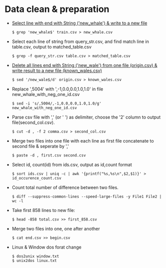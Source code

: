 # Data clean & preparation

- [Select line with end with String ('new_whale') & write to a new file ](https://www.linode.com/docs/tools-reference/tools/how-to-grep-for-text-in-files/)
    ```
    $ grep 'new_whale$' train.csv > new_whale.csv
    ```

- Select each line of string from query_str.csv, and find match line in table.csv, output to matched_table.csv
  ```
  $ grep -f query_str.csv table.csv > matched_table.csv
  ```
- [Delete all lines end with String ('new_wale') from one file (origin.csv) & write result to a new file (known_wales.csv)](http://www.theunixschool.com/2012/06/sed-25-examples-to-delete-line-or.html)
  ```
  $ sed '/new_wale$/d' origin.csv > known_wales.csv
  ```
- Replace ',5004' with ',-1,0.0,0.0,1.0,1.0' in file new_whale_with_neg_one_id.csv
  ```
  $ sed -i 's/,5004/,-1,0.0,0.0,1.0,1.0/g' new_whale_with_neg_one_id.csv
  ```
- Parse csv file with ',' (or ' ') as delimiter, choose  the '2' column to output file(second_col.csv). 
  ```
  $ cut -d , -f 2 comma.csv > second_col.csv
  ```
- Merge two files into one file with  each line as first file concatenate to second file & seperate by ','
  ```
  $ paste -d , first.csv second.csv
  ```
- Select id, count(id) from ids.csv, output as id,count format
  ```
  $ sort ids.csv | uniq -c | awk '{printf("%s,%s\n",$2,$1)}' > id_occurence_count.csv 
  ```
- Count total number of difference between two files.
  ```
  $ diff --suppress-common-lines --speed-large-files -y File1 File2 | wc -l
  ```
- Take first 858 lines to new file:
  ```
  $ head -858 total.csv >> first_858.csv
  ```
- Merge two files into one, one after another
  ```
  $ cat end.csv >> begin.csv
  ```
- Linux & Window dos forat change
  ```
  $ dos2unix window.txt
  $ unix2dos linux.txt
  ```
